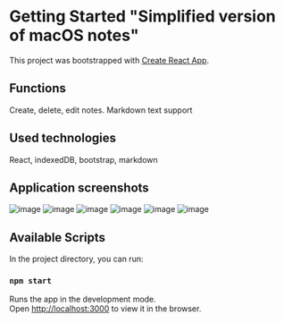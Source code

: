 # Getting Started "Simplified version of macOS notes"

This project was bootstrapped with [Create React App](https://github.com/facebook/create-react-app).

## Functions
Create, delete, edit notes. Markdown text support
## Used technologies
React, indexedDB, bootstrap, markdown
## Application screenshots
![image](https://user-images.githubusercontent.com/98453976/213108210-76565d90-e42c-4296-ae6d-c5a81de399f5.png)
![image](https://user-images.githubusercontent.com/98453976/213108240-31b24345-db71-4e79-ad80-de917e1d1e3e.png)
![image](https://user-images.githubusercontent.com/98453976/213108270-160b3a70-7d3f-4733-8cec-ee1f4d417243.png)
![image](https://user-images.githubusercontent.com/98453976/213108298-1c37a6a6-38fb-4a57-af43-6501096e6514.png)
![image](https://user-images.githubusercontent.com/98453976/213108337-7261aef4-8390-4443-b6d0-532d208dd63f.png)
![image](https://user-images.githubusercontent.com/98453976/213108363-aa0a79b8-b115-43ab-8795-9c1c26f54666.png)


## Available Scripts

In the project directory, you can run:

### `npm start`

Runs the app in the development mode.\
Open [http://localhost:3000](http://localhost:3000) to view it in the browser.


